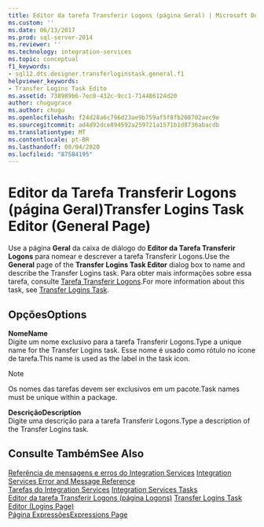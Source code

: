 ```yaml
---
title: Editor da tarefa Transferir Logons (página Geral) | Microsoft Docs
ms.custom: ''
ms.date: 06/13/2017
ms.prod: sql-server-2014
ms.reviewer: ''
ms.technology: integration-services
ms.topic: conceptual
f1_keywords:
- sql12.dts.designer.transferloginstask.general.f1
helpviewer_keywords:
- Transfer Logins Task Edito
ms.assetid: 738989b6-7ec0-432c-9cc1-714486124d20
author: chugugrace
ms.author: chugu
ms.openlocfilehash: f24d28a6c796d23ae9b759af5f8fb208702aec9e
ms.sourcegitcommit: ad4d92dce894592a259721a1571b1d8736abacdb
ms.translationtype: MT
ms.contentlocale: pt-BR
ms.lasthandoff: 08/04/2020
ms.locfileid: "87584195"
---
```

# <a name="transfer-logins-task-editor-general-page"></a><span data-ttu-id="f3836-102">Editor da Tarefa Transferir Logons (página Geral)</span><span class="sxs-lookup"><span data-stu-id="f3836-102">Transfer Logins Task Editor (General Page)</span></span>
  <span data-ttu-id="f3836-103">Use a página **Geral** da caixa de diálogo do **Editor da Tarefa Transferir Logons** para nomear e descrever a tarefa Transferir Logons.</span><span class="sxs-lookup"><span data-stu-id="f3836-103">Use the **General** page of the **Transfer Logins Task Editor** dialog box to name and describe the Transfer Logins task.</span></span> <span data-ttu-id="f3836-104">Para obter mais informações sobre essa tarefa, consulte [Tarefa Transferir Logons](control-flow/transfer-logins-task.md).</span><span class="sxs-lookup"><span data-stu-id="f3836-104">For more information about this task, see [Transfer Logins Task](control-flow/transfer-logins-task.md).</span></span>  
  
## <a name="options"></a><span data-ttu-id="f3836-105">Opções</span><span class="sxs-lookup"><span data-stu-id="f3836-105">Options</span></span>  
 <span data-ttu-id="f3836-106">**Nome**</span><span class="sxs-lookup"><span data-stu-id="f3836-106">**Name**</span></span>  
 <span data-ttu-id="f3836-107">Digite um nome exclusivo para a tarefa Transferir Logons.</span><span class="sxs-lookup"><span data-stu-id="f3836-107">Type a unique name for the Transfer Logins task.</span></span> <span data-ttu-id="f3836-108">Esse nome é usado como rótulo no ícone de tarefa.</span><span class="sxs-lookup"><span data-stu-id="f3836-108">This name is used as the label in the task icon.</span></span>  
  
> [!NOTE]  
>  <span data-ttu-id="f3836-109">Os nomes das tarefas devem ser exclusivos em um pacote.</span><span class="sxs-lookup"><span data-stu-id="f3836-109">Task names must be unique within a package.</span></span>  
  
 <span data-ttu-id="f3836-110">**Descrição**</span><span class="sxs-lookup"><span data-stu-id="f3836-110">**Description**</span></span>  
 <span data-ttu-id="f3836-111">Digite uma descrição para a tarefa Transferir Logons.</span><span class="sxs-lookup"><span data-stu-id="f3836-111">Type a description of the Transfer Logins task.</span></span>  
  
## <a name="see-also"></a><span data-ttu-id="f3836-112">Consulte Também</span><span class="sxs-lookup"><span data-stu-id="f3836-112">See Also</span></span>  
 <span data-ttu-id="f3836-113">[Referência de mensagens e erros do Integration Services](../../2014/integration-services/integration-services-error-and-message-reference.md) </span><span class="sxs-lookup"><span data-stu-id="f3836-113">[Integration Services Error and Message Reference](../../2014/integration-services/integration-services-error-and-message-reference.md) </span></span>  
 <span data-ttu-id="f3836-114">[Tarefas do Integration Services](control-flow/integration-services-tasks.md) </span><span class="sxs-lookup"><span data-stu-id="f3836-114">[Integration Services Tasks](control-flow/integration-services-tasks.md) </span></span>  
 <span data-ttu-id="f3836-115">[Editor da tarefa Transferir Logons &#40;página Logons&#41;](../../2014/integration-services/transfer-logins-task-editor-logins-page.md) </span><span class="sxs-lookup"><span data-stu-id="f3836-115">[Transfer Logins Task Editor &#40;Logins Page&#41;](../../2014/integration-services/transfer-logins-task-editor-logins-page.md) </span></span>  
 [<span data-ttu-id="f3836-116">Página Expressões</span><span class="sxs-lookup"><span data-stu-id="f3836-116">Expressions Page</span></span>](expressions/expressions-page.md)  
  
  
